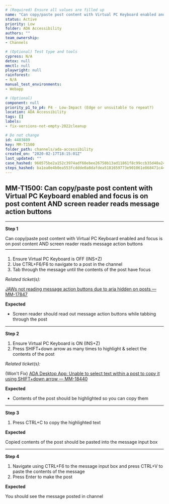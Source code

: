 ```yaml
---
# (Required) Ensure all values are filled up
name: "Can copy/paste post content with Virtual PC Keyboard enabled and focus is on post content AND screen reader reads message action buttons"
status: Active
priority: Low
folder: ADA Accessibility
authors: ""
team_ownership: 
- Channels

# (Optional) Test type and tools
cypress: N/A
detox: null
mmctl: null
playwright: null
rainforest: 
- N/A
manual_test_environments: 
- Webapp

# (Optional)
component: null
priority_p1_to_p4: P4 - Low-Impact (Edge or unsuitable to repeat?)
location: ADA Accessibility
tags: []
labels: 
- fix-versions-not-empty-2022cleanup

# Do not change
id: 4403889
key: MM-T1500
folder_path: channels/ada-accessibility
created_on: "2020-02-17T18:15:01Z"
last_updated: ""
case_hashed: 960575be2a152c3974adf60ebee26750b13ad11861f8c99ccb35d40a2472f8013cafe1b7fa96e45931c1124ab4461f55
steps_hashed: ba1ea0e4b0ea553fcddde0a8dafdea5181659773e901061e868471c4402238dd28a0122db1c7375d4ee965c7398e00f1
---
```


## MM-T1500: Can copy/paste post content with Virtual PC Keyboard enabled and focus is on post content AND screen reader reads message action buttons

---

**Step 1**

Can copy/paste post content with Virtual PC Keyboard enabled and focus is on post content AND screen reader reads message action buttons\
–––––––––––––––––––––––––

1. Ensure Virtual PC Keyboard is OFF (INS+Z)
2. Use CTRL+F6/F6 to navigate to a post in the channel
3. Tab through the message until the contents of the post have focus

_Related ticket(s):_

[JAWs not reading message action buttons due to aria hidden on posts — MM-17847](https://mattermost.atlassian.net/browse/MM-17847)

**Expected**

- Screen reader should read out message action buttons while tabbing through the post

---

**Step 2**

1. Ensure Virtual PC Keyboard is ON (INS+Z)
2. Press SHIFT+down arrow as many times to highlight & select the contents of the post

_Related ticket(s):_

(Won't Fix) [ADA Desktop App: Unable to select text within a post to copy it using SHIFT+down arrow — MM-18440](https://mattermost.atlassian.net/browse/MM-18440)

**Expected**

- Contents of the post should be highlighted so you can copy them

---

**Step 3**

1. Press CTRL+C to copy the highlighted text

**Expected**

Copied contents of the post should be pasted into the message input box

---

**Step 4**

1. Navigate using CTRL+F6 to the message input box and press CTRL+V to paste the contents of the message
2. Press Enter to make the post

**Expected**

You should see the message posted in channel
